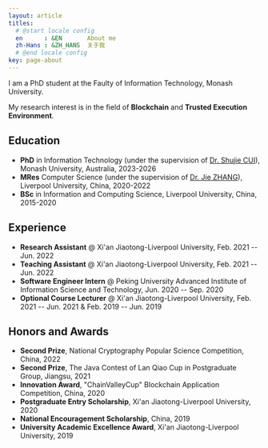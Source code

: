 ```yaml
---
layout: article
titles:
  # @start locale config
  en      : &EN       About me
  zh-Hans : &ZH_HANS  关于我
  # @end locale config
key: page-about
---
```


I am a PhD student  at the Faulty of Information Technology, Monash University.

My research interest is in the field of **Blockchain** and **Trusted Execution Environment**. 

## Education

- **PhD** in Information Technology (under the supervision of [Dr. Shujie CUI](https://shujiecui.github.io/)), Monash University, Australia, 2023-2026
- **MRes** Computer Science (under the supervision of [Dr. Jie ZHANG](https://www.xjtlu.edu.cn/en/departments/academic-departments/communications-and-networking/staff/jie-zhang01)), Liverpool University, China, 2020-2022
- **BSc** in Information and Computing Science, Liverpool University, China, 2015-2020

## Experience

- **Research Assistant** @ Xi'an Jiaotong-Liverpool University, Feb. 2021 -- Jun. 2022
- **Teaching Assistant** @ Xi'an Jiaotong-Liverpool University, Feb. 2021 -- Jun. 2022
- **Software Engineer Intern** @ Peking University Advanced Institute of Information Science and Technology, Jun. 2020 -- Sep. 2020
- **Optional Course Lecturer** @ Xi'an Jiaotong-Liverpool University, Feb. 2021 -- Jun. 2021 & Feb. 2019 -- Jun. 2019

## Honors and Awards

- **Second Prize**, National Cryptography Popular Science Competition, China, 2022
- **Second Prize**, The Java Contest of Lan Qiao Cup in Postgraduate Group, Jiangsu, 2021
- **Innovation Award**, "ChainValleyCup" Blockchain Application Competition, China, 2020
- **Postgraduate Entry Scholarship**, Xi'an Jiaotong-Liverpool University, 2020
- **National Encouragement Scholarship**, China, 2019
- **University Academic Excellence Award**, Xi'an Jiaotong-Liverpool University, 2019


